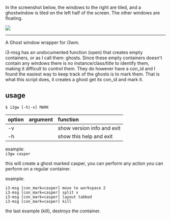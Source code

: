 

In the screenshot below, the windows to the right are tiled, and a ghostwindow is tiled on the left half of the screen. The other windows are floating.

[![](https://budrich.github.io/img/awd/ss-i3gw1.png)](https://budrich.github.io/img/org/ss-i3gw1.png)

*******************************
A Ghost window wrapper for i3wm.

i3-msg has an undocumented function (open) that creates
empty containers, or as I call them: ghosts.
Since these empty containers doesn't contain any windows
there is no instance/class/title to identify them, making
it difficult to control them. They do however have a con_id and
I found the easiest way to keep track of the ghosts is to
mark them. That is what this script does, it creates a ghost
get its con_id and mark it.

usage
-----
`$ i3gw [-h|-v] MARK`

| **option** | **argument** | **function**                   |
|:-------|:---------|:---------------------------|
| -v     |          | show version info and exit |
| -h     |          | show this help and exit    |

example:  
`i3gw casper`

this will create a ghost marked casper, you can perform any action
you can perform on a regular container.

example:
``` text
i3-msg [con_mark=casper] move to workspace 2
i3-msg [con_mark=casper] split v
i3-msg [con_mark=casper] layout tabbed
i3-msg [con_mark=casper] kill
```
the last example (kill), destroys the container.

